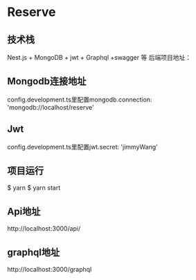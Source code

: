 # Reserve

## 技术栈

Nest.js + MongoDB + jwt + Graphql +swagger 等
后端项目地址：

## Mongodb连接地址
config.development.ts里配置mongodb.connection: 'mongodb://localhost/reserve'
## Jwt
config.development.ts里配置jwt.secret: 'jimmyWang'

## 项目运行
$ yarn
$ yarn start

## Api地址
http://localhost:3000/api/
## graphql地址
http://localhost:3000/graphql
